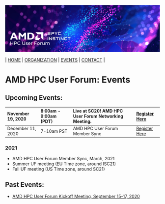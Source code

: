 <img src="../images/Smaller-AMDHPCUserTraining_header.png" alt="Comet Rack View" width="700px" />


| [HOME](https://amdhpcuserforum.github.io) | [ORGANIZATION](https://amdhpcuserforum.github.io/organization) | [EVENTS](https://amdhpcuserforum.github.io/events) | [CONTACT](https://amdhpcuserforum.github.io/contact) |


# AMD HPC User Forum: Events

## Upcoming Events:

| November 19, 2020 |  8:00am - 9:00am (PDT) | Live at SC20! AMD HPC User Forum Networking Meeting.| [Register Here](https://na.eventscloud.com/website/19100/) |
| :---- | :---- | :---- | :---- |
| December 11, 2020 | 7-10am PST | AMD HPC User Forum Member Sync | [Register Here](https://na.eventscloud.com/website/19100/) |


### 2021
* AMD HPC User Forum Member Sync, March, 2021
* Summer UF meeting (EU Time zone, around ISC21)
* Fall  UF meeting (US Time zone, around SC21)


## Past Events:
* [AMD HPC User Forum Kickoff Meeting, September 15-17, 2020](https://amdhpcuserforum.github.io/events/kickoff)



